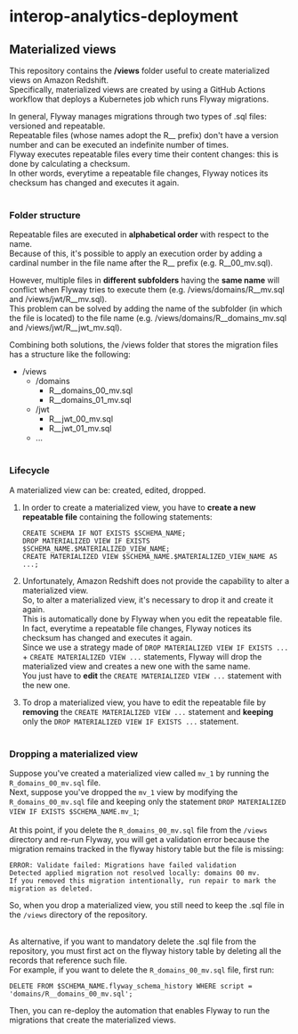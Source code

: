 # interop-analytics-deployment

## Materialized views
This repository contains the **/views** folder useful to create materialized views on Amazon Redshift.<br>
Specifically, materialized views are created by using a GitHub Actions workflow that deploys a Kubernetes job which runs Flyway migrations.<br>

In general, Flyway manages migrations through two types of .sql files: versioned and repeatable.<br>
Repeatable files (whose names adopt the R__ prefix) don't have a version number and can be executed an indefinite number of times.<br>
Flyway executes repeatable files every time their content changes: this is done by calculating a checksum.<br>
In other words, everytime a repeatable file changes, Flyway notices its checksum has changed and executes it again.<br><br>


### Folder structure
Repeatable files are executed in **alphabetical order** with respect to the name.<br>
Because of this, it's possible to apply an execution order by adding a cardinal number in the file name after the R__ prefix (e.g. R__00_mv.sql).<br>

However, multiple files in **different subfolders** having the **same name** will conflict when Flyway tries to execute them (e.g. /views/domains/R__mv.sql and /views/jwt/R__mv.sql).<br>
This problem can be solved by adding the name of the subfolder (in which the file is located) to the file name (e.g. /views/domains/R__domains_mv.sql and /views/jwt/R__jwt_mv.sql).<br>

Combining both solutions, the /views folder that stores the migration files has a structure like the following:<br>
- /views
    - /domains
        - R__domains_00_mv.sql
        - R__domains_01_mv.sql
    - /jwt
        - R__jwt_00_mv.sql
        - R__jwt_01_mv.sql
    - ...<br><br>



### Lifecycle
A materialized view can be: created, edited, dropped.<br>

1. In order to create a materialized view, you have to **create a new repeatable file** containing the following statements:<br>
    ```
    CREATE SCHEMA IF NOT EXISTS $SCHEMA_NAME;
    DROP MATERIALIZED VIEW IF EXISTS $SCHEMA_NAME.$MATERIALIZED_VIEW_NAME;
    CREATE MATERIALIZED VIEW $SCHEMA_NAME.$MATERIALIZED_VIEW_NAME AS ...;
    ```

2. Unfortunately, Amazon Redshift does not provide the capability to alter a materialized view.<br>
So, to alter a materialized view, it's necessary to drop it and create it again.<br>
This is automatically done by Flyway when you edit the repeatable file.<br>
In fact, everytime a repeatable file changes, Flyway notices its checksum has changed and executes it again.<br>
Since we use a strategy made of ```DROP MATERIALIZED VIEW IF EXISTS ...``` + ```CREATE MATERIALIZED VIEW ...``` statements, Flyway will drop the materialized view and creates a new one with the same name.<br>
You just have to **edit** the ```CREATE MATERIALIZED VIEW ...``` statement with the new one.<br>

3. To drop a materialized view, you have to edit the repeatable file by **removing** the ```CREATE MATERIALIZED VIEW ...``` statement and **keeping** only the ```DROP MATERIALIZED VIEW IF EXISTS ...``` statement.<br><br>


### Dropping a materialized view
Suppose you've created a materialized view called ```mv_1``` by running the ```R_domains_00_mv.sql``` file.<br>
Next, suppose you've dropped the ```mv_1``` view by modifying the ```R_domains_00_mv.sql``` file and keeping only the statement ```DROP MATERIALIZED VIEW IF EXISTS $SCHEMA_NAME.mv_1```;<br><br>
At this point, if you delete the ```R_domains_00_mv.sql``` file from the ```/views``` directory and re-run Flyway, you will get a validation error because the migration remains tracked in the flyway history table but the file is missing:
```
ERROR: Validate failed: Migrations have failed validation
Detected applied migration not resolved locally: domains 00 mv.
If you removed this migration intentionally, run repair to mark the migration as deleted.
```
So, when you drop a materialized view, you still need to keep the .sql file in the ```/views``` directory of the repository.<br><br>

As alternative, if you want to mandatory delete the .sql file from the repository, you must first act on the flyway history table by deleting all the records that reference such file.<br>
For example, if you want to delete the ```R_domains_00_mv.sql``` file, first run:
```
DELETE FROM $SCHEMA_NAME.flyway_schema_history WHERE script = 'domains/R__domains_00_mv.sql';
```
Then, you can re-deploy the automation that enables Flyway to run the migrations that create the materialized views.
